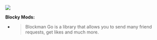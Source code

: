 ![](http://staticgs.sandboxol.com/sandbox/avatar/1714945711313523.jpg)

**Blocky Mods:**

 - > Blockman Go is a library that allows you to send many friend requests, get likes and much more.
